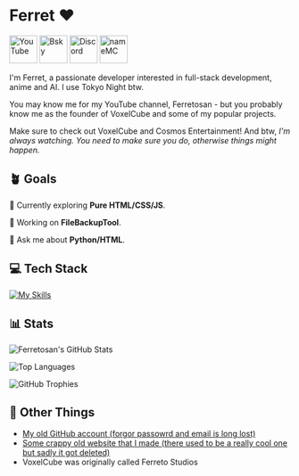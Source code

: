 # Ferret ♥︎

<a href="https://youtube.com/@ferretosan"><img src="https://voxelcube1.github.io/media/social/yt-icon.png" alt="YouTube" style="width: 50px; height: 50px;"></a>
<a href="https://bsky.app/profile/ferret.nekoweb.org"><img src="https://voxelcube1.github.io/media/social/bs-icon.png" alt="Bsky" style="width: 50px; height: 50px;"></a>
<a href="https://duckduckgo.com/?t=ffab&q=%40ferretosan+on+discord+%3A)&ia=web"><img src="https://voxelcube1.github.io/media/social/dc-icon.png" alt="Discord" style="width: 50px; height: 50px;"></a>
<a href="https://namemc.com/profile/Ferretosan.1"><img src="https://voxelcube1.github.io/media/social/mc-icon.png" alt="nameMC" style="width: 50px; height: 50px;"></a>

I'm Ferret, a passionate developer interested in full-stack development, anime and AI. I use Tokyo Night btw.

You may know me for my YouTube channel, Ferretosan - but you probably know me as the founder of VoxelCube and some of my popular projects.

Make sure to check out VoxelCube and Cosmos Entertainment! And btw, *I'm always watching. You need to make sure you do, otherwise things might happen.*

## 🪴 Goals

🌱 Currently exploring **Pure HTML/CSS/JS**.

🔭 Working on **FileBackupTool**.

💬 Ask me about **Python/HTML**.

## 💻 Tech Stack

[![My Skills](https://skillicons.dev/icons?i=html,css,python,ableton,raspberrypi,arduino,apple,bash,blender,cpp,linux,p5js,powershell,robloxstudio)](https://skillicons.dev)

## 📊 Stats

![Ferretosan's GitHub Stats](https://github-readme-stats.vercel.app/api?username=Ferretosan&show_icons=true&theme=radical&icon_color=ff79c6)

![Top Languages](https://github-readme-stats.vercel.app/api/top-langs/?username=Ferretosan&layout=compact&theme=radical)

![GitHub Trophies](https://github-profile-trophy.vercel.app/?username=Ferretosan&theme=radical&no-frame=true&row=1)


## 📎 Other Things

- [My old GitHub account (forgor passowrd and email is long lost)](https://github.com/technoferret303)
- [Some crappy old website that I made (there used to be a really cool one but sadly it got deleted)](https://ferreto.w3spaces.com/)
- VoxelCube was originally called Ferreto Studios
